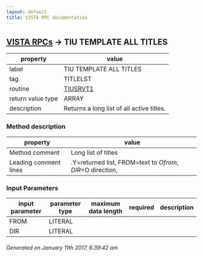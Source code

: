 ```yaml
---
layout: default
title: VISTA RPC documentation
---
```




## [VISTA RPCs](TableOfContent.md) &#8594; TIU TEMPLATE ALL TITLES 

 property | value 
--- | --- 
 label | TIU TEMPLATE ALL TITLES
 tag | TITLELST
 routine | [TIUSRVT1](http://code.osehra.org/dox/Routine_TIUSRVT1_source.html)
 return value type | ARRAY
 description | Returns a long list of all active titles.


### Method description

 property | value 
--- | --- 
 Method comment | Long list of titles
 Leading comment lines | .Y=returned list, FROM=text to $O from, DIR=$O direction,

### Input Parameters

| input parameter | parameter type | maximum data length | required | description | 
| --- | --- | --- | --- | --- | 
| FROM | LITERAL |  |  |  | 
| DIR | LITERAL |  |  |  | 




 ###### Generated on January 11th 2017, 6:39:42 am